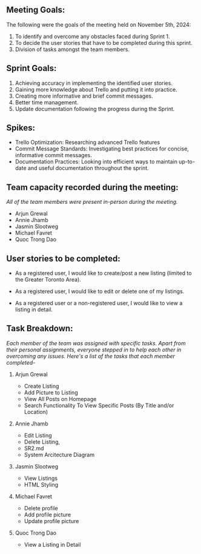 **Meeting Goals:** 
--
The following were the goals of the meeting held on November 5th, 2024:

1. To identify and overcome any obstacles faced during Sprint 1.
2. To decide the user stories that have to be completed during this sprint.
3. Division of tasks amongst the team members. 


**Sprint Goals:**
--
1. Achieving accuracy in implementing the identified user stories.
2. Gaining more knowledge about Trello and putting it into practice.
3. Creating more informative and brief commit messages.
4. Better time management.
5. Update documentation following the progress during the Sprint.


**Spikes:**
--

- Trello Optimization: Researching advanced Trello features
- Commit Message Standards: Investigating best practices for concise, informative commit messages.
- Documentation Practices: Looking into efficient ways to maintain up-to-date and useful documentation throughout the sprint.


**Team capacity recorded during the meeting:**
--

*All of the team members were present in-person during the meeting.*

- Arjun Grewal
- Annie Jhamb
- Jasmin Slootweg
- Michael Favret
- Quoc Trong Dao


**User stories to be completed:**
--

- As a registered user, I would like to create/post a new listing (limited to the Greater Toronto Area). 

- As a registered user, I would like to edit or delete one of my listings.

- As a registered user or a non-registered user, I would like to view a listing in detail.


**Task Breakdown:**
--

*Each member of the team was assigned with specific tasks. Apart from their personal assignments, everyone stepped in to help each other in overcoming any issues. Here's a list of the tasks that each member completed-*

1. Arjun Grewal
   - Create Listing
   - Add Picture to Listing
   - View All Posts on Homepage
   - Search Functionality To View Specific Posts (By Title and/or Location)

2. Annie Jhamb
   - Edit Listing
   - Delete Listing,
   - SR2.md
   - System Arcitecture Diagram 

3. Jasmin Slootweg
   - View Listings
   - HTML Styling

4. Michael Favret
   - Delete profile
   - Add profile picture
   - Update profile picture

5. Quoc Trong Dao
   - View a Listing in Detail
